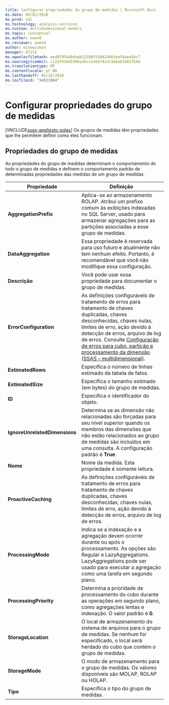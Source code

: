 ```yaml
---
title: Configurar propriedades do grupo de medidas | Microsoft Docs
ms.date: 05/02/2018
ms.prod: sql
ms.technology: analysis-services
ms.custom: multidimensional-models
ms.topic: conceptual
ms.author: owend
ms.reviewer: owend
author: minewiskan
manager: kfile
ms.openlocfilehash: eed879fa9bdeab12398f53d424bb5eaf8aea5bc7
ms.sourcegitcommit: c12a7416d1996a3bcce3ebf4a3c9abe61b02fb9e
ms.translationtype: MT
ms.contentlocale: pt-BR
ms.lasthandoff: 05/10/2018
ms.locfileid: "34023884"
---
```

# <a name="configure-measure-group-properties"></a>Configurar propriedades do grupo de medidas
[!INCLUDE[ssas-appliesto-sqlas](../../includes/ssas-appliesto-sqlas.md)]
  Os grupos de medidas têm propriedades que lhe permitem definir como eles funcionam.  
  
## <a name="measure-group-properties"></a>Propriedades do grupo de medidas  
 As propriedades do grupo de medidas determinam o comportamento de todo o grupo de medidas e definem o comportamento padrão de determinadas propriedades das medidas de um grupo de medidas.  
  
|Propriedade|Definição|  
|--------------|----------------|  
|**AggregationPrefix**|Aplica-se ao armazenamento ROLAP. Atribui um prefixo comum às exibições indexadas no SQL Server, usado para armazenar agregações para as partições associadas a esse grupo de medidas.|  
|**DataAggregation**|Essa propriedade é reservada para uso futuro e atualmente não tem nenhum efeito. Portanto, é recomendável que você não modifique essa configuração.|  
|**Descrição**|Você pode usar essa propriedade para documentar o grupo de medidas.|  
|**ErrorConfiguration**|As definições configuráveis de tratamento de erros para tratamento de chaves duplicadas, chaves desconhecidas, chaves nulas, limites de erro, ação devido à detecção de erros, arquivo de log de erros. Consulte [Configuração de erros para cubo, partição e processamento da dimensão &#40;SSAS – multidimensional&#41;](../../analysis-services/multidimensional-models/error-configuration-for-cube-partition-and-dimension-processing.md).|  
|**EstimatedRows**|Especifica o número de linhas estimado da tabela de fatos.|  
|**EstimatedSize**|Especifica o tamanho estimado (em bytes) do grupo de medidas.|  
|**ID**|Especifica o identificador do objeto.|  
|**IgnoreUnrelatedDimensions**|Determina se as dimensão não relacionadas são forçadas para seu nível superior quando os membros das dimensões que não estão relacionados ao grupo de medidas são incluídos em uma consulta. A configuração padrão é **True**.|  
|**Nome**|Nome da medida. Esta propriedade é somente leitura.|  
|**ProactiveCaching**|As definições configuráveis de tratamento de erros para tratamento de chaves duplicadas, chaves desconhecidas, chaves nulas, limites de erro, ação devido à detecção de erros, arquivo de log de erros.|  
|**ProcessingMode**|Indica se a indexação e a agregação devem ocorrer durante ou após o processamento. As opções são Regular e LazyAggregations. LazyAggregations pode ser usado para executar a agregação como uma tarefa em segundo plano.|  
|**ProcessingPriority**|Determina a prioridade de processamento do cubo durante as operações em segundo plano, como agregações lentas e indexação. O valor padrão é **0**.|  
|**StorageLocation**|O local de armazenamento do sistema de arquivos para o grupo de medidas. Se nenhum for especificado, o local será herdado do cubo que contém o grupo de medidas.|  
|**StorageMode**|O modo de armazenamento para o grupo de medidas. Os valores disponíveis são MOLAP, ROLAP ou HOLAP.|  
|**Tipo**|Especifica o tipo do grupo de medidas.|  
  
  
